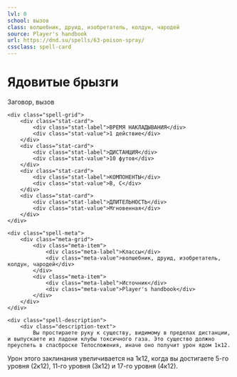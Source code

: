 ```yaml
---
lvl: 0
school: вызов
class: волшебник, друид, изобретатель, колдун, чародей
source: Player's handbook
url: https://dnd.su/spells/63-poison-spray/
cssclass: spell-card
---
```


<div class="spell-container">
    <div class="spell-header">
        <h1 class="spell-name">Ядовитые брызги</h1>
        <div class="spell-level">Заговор, вызов</div>
    </div>
    
    <div class="spell-grid">
        <div class="stat-card">
            <div class="stat-label">ВРЕМЯ НАКЛАДЫВАНИЯ</div>
            <div class="stat-value">1 действие</div>
        </div>
        <div class="stat-card">
            <div class="stat-label">ДИСТАНЦИЯ</div>
            <div class="stat-value">10 футов</div>
        </div>
        <div class="stat-card">
            <div class="stat-label">КОМПОНЕНТЫ</div>
            <div class="stat-value">В, С</div>
        </div>
        <div class="stat-card">
            <div class="stat-label">ДЛИТЕЛЬНОСТЬ</div>
            <div class="stat-value">Мгновенная</div>
        </div>
    </div>
    
    <div class="spell-meta">
        <div class="meta-grid">
            <div class="meta-item">
                <div class="meta-label">Классы</div>
                <div class="meta-value">волшебник, друид, изобретатель, колдун, чародей</div>
            </div>
            <div class="meta-item">
                <div class="meta-label">Источник</div>
                <div class="meta-value">Player's handbook</div>
            </div>
        </div>
    </div>
    
    <div class="spell-description">
        <div class="description-text">
            Вы простираете руку к существу, видимому в пределах дистанции, и выпускаете из ладони клубы токсичного газа. Это существо должно преуспеть в спасброске Телосложения, иначе оно получит урон ядом 1к12.
Урон этого заклинания увеличивается на 1к12, когда вы достигаете 5-го уровня (2к12), 11-го уровня (3к12) и 17-го уровня (4к12).
        </div>
    </div>
</div>
